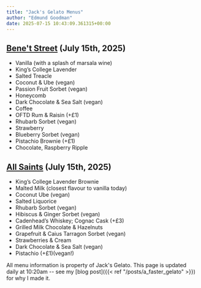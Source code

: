 ```yaml
---
title: "Jack's Gelato Menus"
author: "Edmund Goodman"
date: 2025-07-15 10:43:09.361315+00:00
---
```


## [Bene't Street](https://www.jacksgelato.com/bene-t-street-menu) (July 15th, 2025)

- Vanilla (with a splash of marsala wine)
- King’s College Lavender
- Salted Treacle
- Coconut & Ube (vegan)
- Passion Fruit Sorbet (vegan)
- Honeycomb
- Dark Chocolate & Sea Salt (vegan)
- Coffee
- OFTD Rum & Raisin (+£1)
- Rhubarb Sorbet (vegan)
- Strawberry
- Blueberry Sorbet (vegan)
- Pistachio Brownie (+£1)
- Chocolate, Raspberry Ripple


## [All Saints](https://www.jacksgelato.com/all-saints-menu) (July 15th, 2025)

- King’s College Lavender Brownie
- Malted Milk (closest flavour to vanilla today)
- Coconut Ube (vegan)
- Salted Liquorice
- Rhubarb Sorbet (vegan)
- Hibiscus & Ginger Sorbet (vegan)
- Cadenhead’s Whiskey; Cognac Cask (+£3)
- Grilled Milk Chocolate & Hazelnuts
- Grapefruit & Caius Tarragon Sorbet (vegan)
- Strawberries & Cream
- Dark Chocolate & Sea Salt (vegan)
- Pistachio (+£1)(vegan!)

All menu information is property of Jack's Gelato. This page is
updated daily at 10:20am -- see my
[blog post]({{< ref "/posts/a_faster_gelato" >}}) for why I made it.
